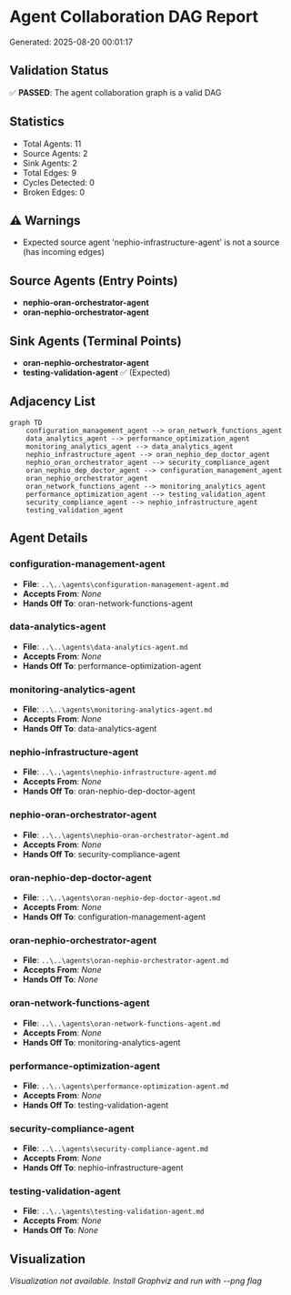 # Agent Collaboration DAG Report

Generated: 2025-08-20 00:01:17

## Validation Status

✅ **PASSED**: The agent collaboration graph is a valid DAG

## Statistics

- Total Agents: 11
- Source Agents: 2
- Sink Agents: 2
- Total Edges: 9
- Cycles Detected: 0
- Broken Edges: 0

## ⚠️ Warnings

- Expected source agent 'nephio-infrastructure-agent' is not a source (has incoming edges)

## Source Agents (Entry Points)

- **nephio-oran-orchestrator-agent**
- **oran-nephio-orchestrator-agent**

## Sink Agents (Terminal Points)

- **oran-nephio-orchestrator-agent**
- **testing-validation-agent** ✅ (Expected)

## Adjacency List

```mermaid
graph TD
    configuration_management_agent --> oran_network_functions_agent
    data_analytics_agent --> performance_optimization_agent
    monitoring_analytics_agent --> data_analytics_agent
    nephio_infrastructure_agent --> oran_nephio_dep_doctor_agent
    nephio_oran_orchestrator_agent --> security_compliance_agent
    oran_nephio_dep_doctor_agent --> configuration_management_agent
    oran_nephio_orchestrator_agent
    oran_network_functions_agent --> monitoring_analytics_agent
    performance_optimization_agent --> testing_validation_agent
    security_compliance_agent --> nephio_infrastructure_agent
    testing_validation_agent
```

## Agent Details

### configuration-management-agent

- **File**: `..\..\agents\configuration-management-agent.md`
- **Accepts From**: *None*
- **Hands Off To**: oran-network-functions-agent

### data-analytics-agent

- **File**: `..\..\agents\data-analytics-agent.md`
- **Accepts From**: *None*
- **Hands Off To**: performance-optimization-agent

### monitoring-analytics-agent

- **File**: `..\..\agents\monitoring-analytics-agent.md`
- **Accepts From**: *None*
- **Hands Off To**: data-analytics-agent

### nephio-infrastructure-agent

- **File**: `..\..\agents\nephio-infrastructure-agent.md`
- **Accepts From**: *None*
- **Hands Off To**: oran-nephio-dep-doctor-agent

### nephio-oran-orchestrator-agent

- **File**: `..\..\agents\nephio-oran-orchestrator-agent.md`
- **Accepts From**: *None*
- **Hands Off To**: security-compliance-agent

### oran-nephio-dep-doctor-agent

- **File**: `..\..\agents\oran-nephio-dep-doctor-agent.md`
- **Accepts From**: *None*
- **Hands Off To**: configuration-management-agent

### oran-nephio-orchestrator-agent

- **File**: `..\..\agents\oran-nephio-orchestrator-agent.md`
- **Accepts From**: *None*
- **Hands Off To**: *None*

### oran-network-functions-agent

- **File**: `..\..\agents\oran-network-functions-agent.md`
- **Accepts From**: *None*
- **Hands Off To**: monitoring-analytics-agent

### performance-optimization-agent

- **File**: `..\..\agents\performance-optimization-agent.md`
- **Accepts From**: *None*
- **Hands Off To**: testing-validation-agent

### security-compliance-agent

- **File**: `..\..\agents\security-compliance-agent.md`
- **Accepts From**: *None*
- **Hands Off To**: nephio-infrastructure-agent

### testing-validation-agent

- **File**: `..\..\agents\testing-validation-agent.md`
- **Accepts From**: *None*
- **Hands Off To**: *None*

## Visualization

*Visualization not available. Install Graphviz and run with --png flag*

